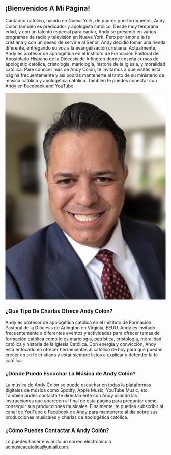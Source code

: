 ## ¡Bienvenidos A Mi Página! 

Cantautor católico, nacido en Nueva York, de padres puertorriqueños, Andy Colón también es predicador y apologista católico.  Desde muy temprana edad, y con un talento especial para cantar, Andy se presentó en varios programas de radio y televisión en Nueva York. Pero por amor a la fe cristiana y con un deseo de servirle al Señor, Andy decidió tomar una rienda diferente, entregando su voz a la evangelización cristiana.  Actualmente, Andy es profesor de apologética en el Instituto de Formación Pastoral del Apostolado Hispano de la Diócesis de Arlington donde enseña cursos de apologétic católica, cristología, mariología, historia de la Iglesia, y moralidad católica.  Pare conocer más de Andy Colón, te invitamos a que visites esta página frecuentemente y así podrás mantenerte al tanto de su ministerio de música católica y apologética católica.  También te puedes conectar con Andy en Facebook and YouTube.

![professional photo of Andy](https://raw.githubusercontent.com/andycolon/musicacatolica/master/Photo%20Profesional.JPG)

### ¿Qué Tipo De Charlas Ofrece Andy Colón?

Andy es profesor de apologética católica en el Instituto de Formación Pastoral de la Diócesis de Arlington en Virginia, EEUU.  Andy es invitado frecuentemente a diferentes eventos y actividades para ofrecer temas de formación católica como lo es mariología, patrística, cristología, moralidad católica y historia de la Iglesia Católica.  Con energía y convicción, Andy está enfocado en ofrecer herramientas al católico de hoy para que puedan crecer en su fe cristiana y estar siempre listos a explicar y defender la fe católica. 

### ¿Dónde Puedo Escuchar La Música de Andy Colón?

La música de Andy Colón se puede escuchar en todas la plataformas digitales de música como Spotify, Apple Music, YouTube Music, etc.  También pudes contactarte  directamente con Andy usando las instrucciones que aparecen al final de esta página para preguntar como conseguir sus producciones musicales.  Finalmente, te puedes subscribir al canal de YouTube o Facebook de Andy para mantenerte al día sobre sus producciones musicales y charlas de apologética católica.

### ¿Cómo Puedes Contactar A Andy Colón?

Lo puedes hacer enviando un correo electrónico a acmusicacatolica@gmail.com.  
